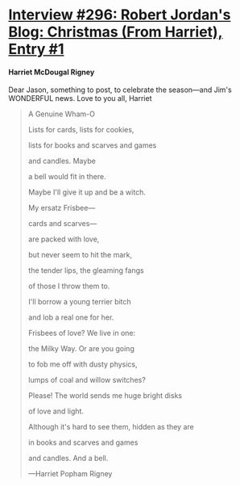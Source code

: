 # [Interview #296: Robert Jordan's Blog: Christmas (From Harriet), Entry #1](https://www.theoryland.com/intvmain.php?i=296#1)

#### Harriet McDougal Rigney

Dear Jason, something to post, to celebrate the season—and Jim's WONDERFUL news. Love to you all, Harriet

> A Genuine Wham-O
>
> Lists for cards, lists for cookies,
>   
> lists for books and scarves and games
>   
> and candles. Maybe
>   
> a bell would fit in there.
>   
> Maybe I'll give it up and be a witch.
>
> My ersatz Frisbee—
>   
> cards and scarves—
>   
> are packed with love,
>   
> but never seem to hit the mark,
>   
> the tender lips, the gleaming fangs
>   
> of those I throw them to.
>   
> I'll borrow a young terrier bitch
>   
> and lob a real one for her.
>
> Frisbees of love? We live in one:
>   
> the Milky Way. Or are you going
>   
> to fob me off with dusty physics,
>   
> lumps of coal and willow switches?
>   
> Please! The world sends me huge bright disks
>   
> of love and light.
>   
> Although it's hard to see them, hidden as they are
>   
> in books and scarves and games
>   
> and candles. And a bell.
>
> —Harriet Popham Rigney

